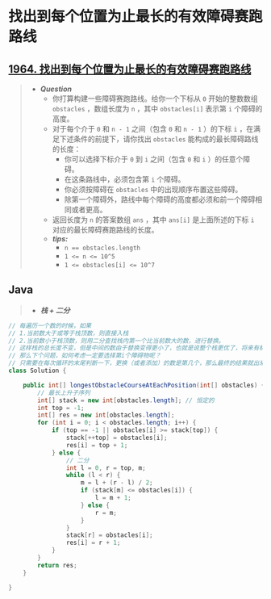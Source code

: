 # 找出到每个位置为止最长的有效障碍赛跑路线

## [1964. 找出到每个位置为止最长的有效障碍赛跑路线](https://leetcode.cn/problems/find-the-longest-valid-obstacle-course-at-each-position/)

> - ***Question***
>   - 你打算构建一些障碍赛跑路线。给你一个下标从 `0` 开始的整数数组 `obstacles` ，数组长度为 `n` ，其中 `obstacles[i]` 表示第 `i` 个障碍的高度。
>   - 对于每个介于 `0` 和 `n - 1` 之间（包含 `0` 和 `n - 1` ）的下标 `i` ，在满足下述条件的前提下，请你找出 `obstacles` 能构成的最长障碍路线的长度：
>     - 你可以选择下标介于 `0` 到 `i` 之间（包含 `0` 和 `i` ）的任意个障碍。
>     - 在这条路线中，必须包含第 `i` 个障碍。
>     - 你必须按障碍在 `obstacles` 中的出现顺序布置这些障碍。
>     - 除第一个障碍外，路线中每个障碍的高度都必须和前一个障碍相同或者更高。
>   - 返回长度为 `n` 的答案数组 `ans` ，其中 `ans[i]` 是上面所述的下标 `i` 对应的最长障碍赛跑路线的长度。
>   - ***tips:***
>     - `n == obstacles.length`
>     - `1 <= n <= 10^5`
>     - `1 <= obstacles[i] <= 10^7`

## Java

> - ***栈 + 二分***

```java
// 每遍历一个数的时候，如果
// 1.当前数大于或等于栈顶数，则直接入栈
// 2.当前数小于栈顶数，则用二分查找栈内第一个比当前数大的数，进行替换。
// 这样栈的总长度不变，但是中间的数由于替换变得更小了，也就是说整个栈更优了，将来有机会更新到更长的序列
// 那么下个问题，如何考虑一定要选择第i个障碍物呢？
// 只需要在每次循环的末尾判断一下，更换（或者添加）的数是第几个，那么最终的结果就出来了
class Solution {

    public int[] longestObstacleCourseAtEachPosition(int[] obstacles) {
        // 最长上升子序列
        int[] stack = new int[obstacles.length]; // 恒定的
        int top = -1;
        int[] res = new int[obstacles.length];
        for (int i = 0; i < obstacles.length; i++) {
            if (top == -1 || obstacles[i] >= stack[top]) {
                stack[++top] = obstacles[i];
                res[i] = top + 1;
            } else {
                // 二分
                int l = 0, r = top, m;
                while (l < r) {
                    m = l + (r - l) / 2;
                    if (stack[m] <= obstacles[i]) {
                        l = m + 1;
                    } else {
                        r = m;
                    }
                }
                stack[r] = obstacles[i];
                res[i] = r + 1;
            }
        }
        return res;
    }

}
```
